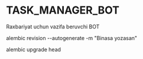 # TASK_MANAGER_BOT
Raxbariyat uchun vazifa beruvchi BOT

alembic revision --autogenerate -m "Binasa yozasan"

alembic upgrade head
